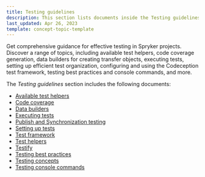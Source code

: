 ```yaml
---
title: Testing guidelines
description: This section lists documents inside the Testing guidelines section.
last_updated: Apr 26, 2023
template: concept-topic-template
---
```


Get comprehensive guidance for effective testing in Spryker projects. Discover a range of topics, including available test helpers, code coverage generation, data builders for creating transfer objects, executing tests, setting up efficient test organization, configuring and using the Codeception test framework, testing best practices and console commands, and more.

The *Testing guidelines* section includes the following documents:
* [Available test helpers](/docs/scos/dev/guidelines/testing-guidelines/available-test-helpers.html)
* [Code coverage](/docs/scos/dev/guidelines/testing-guidelines/code-coverage.html)
* [Data builders](/docs/scos/dev/guidelines/testing-guidelines/data-builders.html)
* [Executing tests](/docs/scos/dev/guidelines/testing-guidelines/executing-tests.html)
* [Publish and Synchronization testing](/docs/scos/dev/guidelines/testing-guidelines/publish-and-synchronization-testing.html)
* [Setting up tests](/docs/scos/dev/guidelines/testing-guidelines/setting-up-tests.html)
* [Test framework](/docs/scos/dev/guidelines/testing-guidelines/test-framework.html)
* [Test helpers](/docs/scos/dev/guidelines/testing-guidelines/test-helpers.html)
* [Testify](/docs/scos/dev/guidelines/testing-guidelines/testify.html)
* [Testing best practices](/docs/scos/dev/guidelines/testing-guidelines/testing-best-practices.html)
* [Testing concepts](/docs/scos/dev/guidelines/testing-guidelines/testing-concepts.html)
* [Testing console commands](/docs/scos/dev/guidelines/testing-guidelines/testing-console-commands.html)